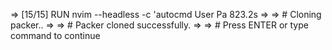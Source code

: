  => [15/15] RUN  nvim --headless -c 'autocmd User Pa  823.2s
 => => # Cloning packer..
 => => # Packer cloned successfully.
 => => # Press ENTER or type command to continue
